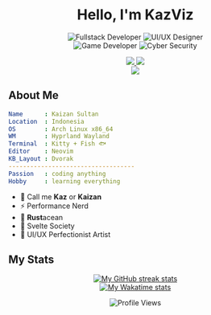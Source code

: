 <div align="center">

# Hello, I'm KazViz

![Fullstack Developer](https://img.shields.io/badge/Fullstack-Developer-%23333B4C?style=for-the-badge&logo=neovim&logoColor=white)
![UI/UX Designer](https://img.shields.io/badge/UI%2FUX-Designer-%23333B4C?style=for-the-badge&logo=figma&logoColor=white)  
![Game Developer](https://img.shields.io/badge/Game-Developer-%23333B4C?style=for-the-badge&logo=godotengine&logoColor=white)
![Cyber Security](https://img.shields.io/badge/Cyber-Security-%23333B4C?style=for-the-badge&logo=caddy&logoColor=white)

<a href="https://linktr.ee/kazviz" target="blank">
    <img src="https://img.shields.io/badge/LinkTree-%23181818?logo=linktree&style=for-the-badge&logoColor=ffffff"/>
</a>
<a href="https://instagram.com/kazviz" target="blank">
    <img src="https://img.shields.io/badge/Instagram-%23181818?logo=instagram&style=for-the-badge"/>
</a><br />
<a href="https://kazviz.com" target="_blank">
  <img src="https://img.shields.io/badge/kazviz.com-%23181818?style=for-the-badge&logo=firefox-browser&logoColor=488eef" />
</a>

</div>

## About Me

```yaml
Name      : Kaizan Sultan
Location  : Indonesia
OS        : Arch Linux x86_64
WM        : Hyprland Wayland
Terminal  : Kitty + Fish 🐟
Editor    : Neovim
KB_Layout : Dvorak
-----------------------------------
Passion   : coding anything
Hobby     : learning everything
```

-   👋 Call me **Kaz** or **Kaizan**
-   ⚡ Performance Nerd
-   🦀 **Rust**acean
-   🧡 Svelte Society
-   🎨 UI/UX Perfectionist Artist

## My Stats

<!-- Streak Stats -->
<div align="center">
  <a href="https://github.com/kazviz">
    <img
       src="https://github-readme-streak-stats-phi-opal.vercel.app/?user=kazviz&background=0d1117&currStreakNum=ffffff&sideNums=ffffff&currStreakLabel=ffffff&sideLabels=ffffff&dates=ffffff&fire=2d77dc&ring=2d77dc&locale=en&type=svg&hide_border=true"
       alt="My GitHub streak stats"
     />
  </a>
</div>

<!-- WakaTime stats (Dark mode) -->
<div align="center">
  <a href="https://github.com/kazviz">
    <img
        src="https://github-readme-stats-steel-omega.vercel.app/api/wakatime?username=kazviz&layout=compact&icon_color=2d77dc&title_color=2d77dc&text_color=ffffff&bg_color=0d1117&hide_border=true&custom_title=WakaTime%20Stats%20%28Since%20Jan%201%202025%29"
        alt="My Wakatime stats"
      />
  </a>

  <br />

![Profile Views](https://komarev.com/ghpvc/?username=kazviz&color=blue&style=flat)

</div>
